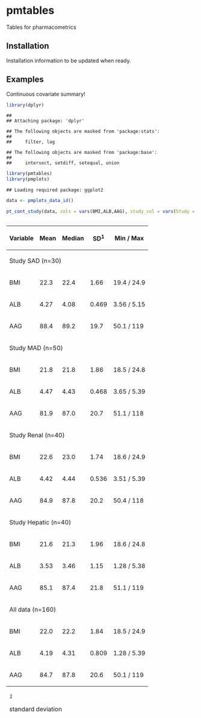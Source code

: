 
<!-- README.md is generated from README.Rmd. Please edit that file -->

# pmtables

<!-- badges: start -->

<!-- badges: end -->

Tables for pharmacometrics

## Installation

Installation information to be updated when ready.

## Examples

Continuous covariate summary\!

``` r
library(dplyr)
```

    ## 
    ## Attaching package: 'dplyr'

    ## The following objects are masked from 'package:stats':
    ## 
    ##     filter, lag

    ## The following objects are masked from 'package:base':
    ## 
    ##     intersect, setdiff, setequal, union

``` r
library(pmtables)
library(pmplots)
```

    ## Loading required package: ggplot2

``` r
data <- pmplots_data_id()
```

``` r
pt_cont_study(data, cols = vars(BMI,ALB,AAG), study_col = vars(Study = STUDYc)) 
```

<!--html_preserve-->

<div id="bvuagparne" style="overflow-x:auto;overflow-y:auto;width:auto;height:auto;">

<table class="gt_table">

<thead class="gt_col_headings">

<tr>

<th class="gt_col_heading gt_columns_bottom_border gt_left" rowspan="1" colspan="1">

Variable

</th>

<th class="gt_col_heading gt_columns_bottom_border gt_right" rowspan="1" colspan="1">

Mean

</th>

<th class="gt_col_heading gt_columns_bottom_border gt_right" rowspan="1" colspan="1">

Median

</th>

<th class="gt_col_heading gt_columns_bottom_border gt_right" rowspan="1" colspan="1">

SD<sup class="gt_footnote_marks">1</sup>

</th>

<th class="gt_col_heading gt_columns_bottom_border gt_right" rowspan="1" colspan="1">

Min / Max

</th>

</tr>

</thead>

<tbody class="gt_table_body">

<tr class="gt_group_heading_row">

<td colspan="5" class="gt_group_heading">

Study SAD (n=30)

</td>

</tr>

<tr>

<td class="gt_row gt_left gt_stub">

BMI

</td>

<td class="gt_row gt_right">

22.3

</td>

<td class="gt_row gt_right">

22.4

</td>

<td class="gt_row gt_right">

1.66

</td>

<td class="gt_row gt_right">

19.4 / 24.9

</td>

</tr>

<tr>

<td class="gt_row gt_left gt_stub">

ALB

</td>

<td class="gt_row gt_right gt_striped">

4.27

</td>

<td class="gt_row gt_right gt_striped">

4.08

</td>

<td class="gt_row gt_right gt_striped">

0.469

</td>

<td class="gt_row gt_right gt_striped">

3.56 / 5.15

</td>

</tr>

<tr>

<td class="gt_row gt_left gt_stub">

AAG

</td>

<td class="gt_row gt_right">

88.4

</td>

<td class="gt_row gt_right">

89.2

</td>

<td class="gt_row gt_right">

19.7

</td>

<td class="gt_row gt_right">

50.1 / 119

</td>

</tr>

<tr class="gt_group_heading_row">

<td colspan="5" class="gt_group_heading">

Study MAD (n=50)

</td>

</tr>

<tr>

<td class="gt_row gt_left gt_stub">

BMI

</td>

<td class="gt_row gt_right gt_striped">

21.8

</td>

<td class="gt_row gt_right gt_striped">

21.8

</td>

<td class="gt_row gt_right gt_striped">

1.86

</td>

<td class="gt_row gt_right gt_striped">

18.5 / 24.8

</td>

</tr>

<tr>

<td class="gt_row gt_left gt_stub">

ALB

</td>

<td class="gt_row gt_right">

4.47

</td>

<td class="gt_row gt_right">

4.43

</td>

<td class="gt_row gt_right">

0.468

</td>

<td class="gt_row gt_right">

3.65 / 5.39

</td>

</tr>

<tr>

<td class="gt_row gt_left gt_stub">

AAG

</td>

<td class="gt_row gt_right gt_striped">

81.9

</td>

<td class="gt_row gt_right gt_striped">

87.0

</td>

<td class="gt_row gt_right gt_striped">

20.7

</td>

<td class="gt_row gt_right gt_striped">

51.1 / 118

</td>

</tr>

<tr class="gt_group_heading_row">

<td colspan="5" class="gt_group_heading">

Study Renal (n=40)

</td>

</tr>

<tr>

<td class="gt_row gt_left gt_stub">

BMI

</td>

<td class="gt_row gt_right">

22.6

</td>

<td class="gt_row gt_right">

23.0

</td>

<td class="gt_row gt_right">

1.74

</td>

<td class="gt_row gt_right">

18.6 / 24.9

</td>

</tr>

<tr>

<td class="gt_row gt_left gt_stub">

ALB

</td>

<td class="gt_row gt_right gt_striped">

4.42

</td>

<td class="gt_row gt_right gt_striped">

4.44

</td>

<td class="gt_row gt_right gt_striped">

0.536

</td>

<td class="gt_row gt_right gt_striped">

3.51 / 5.39

</td>

</tr>

<tr>

<td class="gt_row gt_left gt_stub">

AAG

</td>

<td class="gt_row gt_right">

84.9

</td>

<td class="gt_row gt_right">

87.8

</td>

<td class="gt_row gt_right">

20.2

</td>

<td class="gt_row gt_right">

50.4 / 118

</td>

</tr>

<tr class="gt_group_heading_row">

<td colspan="5" class="gt_group_heading">

Study Hepatic (n=40)

</td>

</tr>

<tr>

<td class="gt_row gt_left gt_stub">

BMI

</td>

<td class="gt_row gt_right gt_striped">

21.6

</td>

<td class="gt_row gt_right gt_striped">

21.3

</td>

<td class="gt_row gt_right gt_striped">

1.96

</td>

<td class="gt_row gt_right gt_striped">

18.6 / 24.8

</td>

</tr>

<tr>

<td class="gt_row gt_left gt_stub">

ALB

</td>

<td class="gt_row gt_right">

3.53

</td>

<td class="gt_row gt_right">

3.46

</td>

<td class="gt_row gt_right">

1.15

</td>

<td class="gt_row gt_right">

1.28 / 5.38

</td>

</tr>

<tr>

<td class="gt_row gt_left gt_stub">

AAG

</td>

<td class="gt_row gt_right gt_striped">

85.1

</td>

<td class="gt_row gt_right gt_striped">

87.4

</td>

<td class="gt_row gt_right gt_striped">

21.8

</td>

<td class="gt_row gt_right gt_striped">

51.1 / 119

</td>

</tr>

<tr class="gt_group_heading_row">

<td colspan="5" class="gt_group_heading">

All data (n=160)

</td>

</tr>

<tr>

<td class="gt_row gt_left gt_stub">

BMI

</td>

<td class="gt_row gt_right">

22.0

</td>

<td class="gt_row gt_right">

22.2

</td>

<td class="gt_row gt_right">

1.84

</td>

<td class="gt_row gt_right">

18.5 / 24.9

</td>

</tr>

<tr>

<td class="gt_row gt_left gt_stub">

ALB

</td>

<td class="gt_row gt_right gt_striped">

4.19

</td>

<td class="gt_row gt_right gt_striped">

4.31

</td>

<td class="gt_row gt_right gt_striped">

0.809

</td>

<td class="gt_row gt_right gt_striped">

1.28 / 5.39

</td>

</tr>

<tr>

<td class="gt_row gt_left gt_stub">

AAG

</td>

<td class="gt_row gt_right">

84.7

</td>

<td class="gt_row gt_right">

87.8

</td>

<td class="gt_row gt_right">

20.6

</td>

<td class="gt_row gt_right">

50.1 / 119

</td>

</tr>

</tbody>

<tfoot>

<tr class="gt_footnotes">

<td colspan="5">

<p class="gt_footnote">

<sup class="gt_footnote_marks"> <em>1</em> </sup>

standard deviation <br />

</p>

</td>

</tr>

</tfoot>

</table>

</div>

<!--/html_preserve-->

